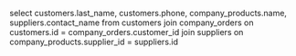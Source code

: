 select customers.last_name, customers.phone, company_products.name, suppliers.contact_name
from customers join company_orders
on 
customers.id = company_orders.customer_id
join 
suppliers
on company_products.supplier_id = suppliers.id
